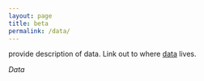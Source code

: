```yaml
---
layout: page
title: beta
permalink: /data/
---
```

provide description of data. Link out to where [data](https://www.wikipedia.org) lives.

*Data*
